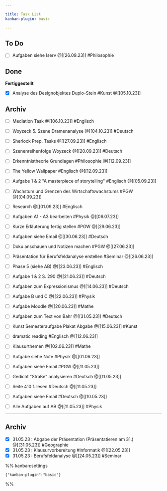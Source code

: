 ```yaml
---

title: Task List
kanban-plugin: basic

---
```


## To Do

- [ ] Aufgaben siehe Iserv @[[26.09.23]] #Philosophie


## Done

**Fertiggestellt**
- [x] Analyse des Designobjektes Duplo-Stein #Kunst @[[05.10.23]]


## Archiv

- [ ] Mediation Task @[[06.10.23]] #Englisch
- [ ] Woyzeck 5. Szene Dramenanalyse @[[04.10.23]] #Deutsch
- [ ] Sherlock Prep. Tasks @[[27.09.23]] #Englisch
- [ ] Szenenreihenfolge Woyzeck @[[20.09.23]] #Deutsch
- [ ] Erkenntnistheorie Grundlagen #Philosophie @[[12.09.23]]
- [ ] The Yellow Wallpaper #Englisch @[[12.09.23]]
- [ ] Aufgabe 1 & 2 "A masterpiece of storytelling" #Englisch @[[05.09.23]]
- [ ] Wachstum und Grenzen des Wirtschaftswachstums #PGW @[[04.09.23]]
- [ ] Research @[[01.09.23]] #Englisch
- [ ] Aufgaben A1 - A3 bearbeiten #Physik @[[06.07.23]]
- [ ] Kurze Erläuterung fertig stellen #PGW @[[29.06.23]]
- [ ] Aufgaben siehe Email @[[30.06.23]] #Deutsch
- [ ] Doku anschauen und Notizen machen #PGW @[[27.06.23]]
- [ ] Präsentation für Berufsfeldanalyse erstellen #Seminar @[[26.06.23]]
- [ ] Phase 5 (siehe AB) @[[23.06.23]] #Englisch
- [ ] Aufgabe 1 & 2 S. 290 @[[21.06.23]] #Deutsch
- [ ] Aufgaben zum Expressionismus @[[14.06.23]] #Deutsch
- [ ] Aufgabe B und C @[[22.06.23]] #Physik
- [ ] Aufgabe Moodle @[[20.06.23]] #Mathe
- [ ] Aufgaben zum Text von Bahr @[[31.05.23]] #Deutsch
- [ ] Kunst Semesteraufgabe Plakat Abgabe @[[15.06.23]] #Kunst
- [ ] dramatic reading #Englisch @[[12.06.23]]
- [ ] Klausurthemen @[[02.06.23]] #Mathe
- [ ] Aufgabe siehe Note #Physik @[[01.06.23]]
- [ ] Aufgaben siehe Email #PGW @[[11.05.23]]
- [ ] Gedicht "Straße" analysieren #Deutsch @[[11.05.23]]
- [ ] Seite 410 f. lesen #Deutsch @[[11.05.23]]
- [ ] Aufgaben siehe Email #Deutsch @[[10.05.23]]
- [ ] Alle Aufgaben auf AB @[[11.05.23]] #Physik


***

## Archiv

- [x] 31.05.23 : Abgabe der Präsentation (Präsentatieren am 31.) @[[31.05.23]] #Geographie
- [x] 31.05.23 : Klausurvorbereitung #Informatik @[[22.05.23]]
- [x] 31.05.23 : Berufsfeldanalyse @[[24.05.23]] #Seminar

%% kanban:settings
```
{"kanban-plugin":"basic"}
```
%%